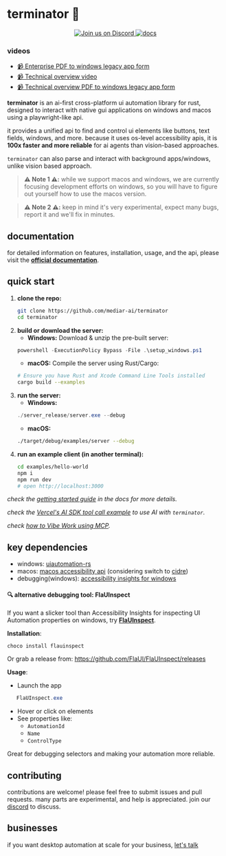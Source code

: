 # terminator 🤖

<p style="text-align: center;">
    <a href="https://discord.gg/dU9EBuw7Uq">
        <img src="https://img.shields.io/discord/823813159592001537?color=5865F2&logo=discord&logoColor=white&style=flat-square" alt="Join us on Discord">
    </a>
    <a href="https://docs.screenpi.pe/terminator/introduction">
        <img src="https://img.shields.io/badge/read_the-docs-blue" alt="docs">
    </a>
</p>

### videos 

- [📹 Enterprise PDF to windows legacy app form](https://github.com/user-attachments/assets/024c06fa-19f2-4fc9-b52d-329768ee52d0)
- [📹 Technical overview video](https://youtu.be/ycS9G_jpl04)
- [📹 Technical overview PDF to windows legacy app form](https://www.youtube.com/watch?v=CMw3iexyCMI)

**terminator** is an ai-first cross-platform ui automation library for rust, designed to interact with native gui applications on windows and macos using a playwright-like api.

it provides a unified api to find and control ui elements like buttons, text fields, windows, and more. because it uses os-level accessibility apis, it is **100x faster and more reliable** for ai agents than vision-based approaches.

`terminator` can also parse and interact with background apps/windows, unlike vision based approach.

> **⚠️ Note 1 ⚠️:** while we support macos and windows, we are currently focusing development efforts on windows, so you will have to figure out yourself how to use the macos version.

> **⚠️ Note 2 ⚠️:** keep in mind it's very experimental, expect many bugs, report it and we'll fix in minutes.

## documentation

for detailed information on features, installation, usage, and the api, please visit the **[official documentation](https://docs.screenpi.pe/terminator/introduction)**.

## quick start

1.  **clone the repo:**
    ```bash
    git clone https://github.com/mediar-ai/terminator
    cd terminator
    ```
2.  **build or download the server:**
    *   **Windows:** Download & unzip the pre-built server:
      ```powershell
      powershell -ExecutionPolicy Bypass -File .\setup_windows.ps1
      ```
    *   **macOS:** Compile the server using Rust/Cargo:
      ```bash
      # Ensure you have Rust and Xcode Command Line Tools installed
      cargo build --examples
      ```
3.  **run the server:**
    *   **Windows:**
      ```powershell
      ./server_release/server.exe --debug
      ```
    *   **macOS:**
      ```bash
      ./target/debug/examples/server --debug
      ```
4.  **run an example client (in another terminal):**
    ```bash
    cd examples/hello-world
    npm i
    npm run dev
    # open http://localhost:3000
    ```

*check the [getting started guide](https://docs.screenpi.pe/terminator/getting-started) in the docs for more details.*

*check the [Vercel's AI SDK tool call example](https://github.com/mediar-ai/terminator/tree/main/examples/pdf-to-form) to use AI with `terminator`.*

*check [how to Vibe Work using MCP](https://github.com/mediar-ai/terminator/tree/main/mcp).*

## key dependencies

*   windows: [uiautomation-rs](https://github.com/leexgone/uiautomation-rs)
*   macos: [macos accessibility api](https://developer.apple.com/documentation/appkit/nsaccessibility) (considering switch to [cidre](https://github.com/yury/cidre))
*   debugging(windows): [accessibility insights for windows](https://accessibilityinsights.io/downloads/)

#### 🔍 alternative debugging tool: FlaUInspect

If you want a slicker tool than Accessibility Insights for inspecting UI Automation properties on windows, try [**FlaUInspect**](https://github.com/FlaUI/FlaUInspect).

**Installation**:
```powershell
choco install flauinspect
```
Or grab a release from: https://github.com/FlaUI/FlaUInspect/releases

**Usage**:
- Launch the app
```powershell
   FlaUInspect.exe
``` 
- Hover or click on elements
- See properties like:
  - `AutomationId`
  - `Name`
  - `ControlType`

Great for debugging selectors and making your automation more reliable.

## contributing

contributions are welcome! please feel free to submit issues and pull requests. many parts are experimental, and help is appreciated. join our [discord](https://discord.gg/dU9EBuw7Uq) to discuss.

## businesses 

if you want desktop automation at scale for your business, [let's talk](https://mediar.ai)

